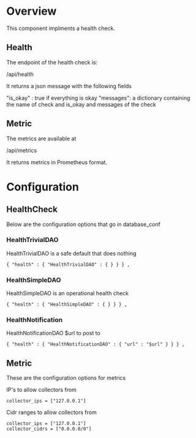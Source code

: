 # Overview
This component implments a health check.


## Health
The endpoint of the health check is:

/api/health

It returns a json message with the following fields

"is\_okay" : true if everything is okay
"messages": a dictionary containing the name of check and is\_okay and messages of the check

## Metric
The metrics are available at

/api/metrics

It returns metrics in Prometheus format.

# Configuration

## HealthCheck

Below are the configuration options that go in database_conf

### HealthTrivialDAO

HealthTrivialDAO is a safe default that does nothing
```
{ "health" : { "HealthTrivialDAO" : { } } } ,
```
### HealthSimpleDAO

HealthSimpleDAO is an operational health check
```
{ "health" : { "HealthSimpleDAO" : { } } } ,
```
### HealthNotification

HealthNotificationDAO $url to post to

```
{ "health" : { "HealthNotificationDAO" : { "url" : "$url" } } } ,
```

## Metric

These are the configuration options for metrics

IP's to allow collectors from

```
collector_ips = ["127.0.0.1"]
```

Cidr ranges to allow collectors from

```
collector_ips = ["127.0.0.1"]
collector_cidrs = ["0.0.0.0/0"]
```
